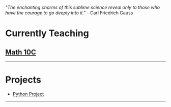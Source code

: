 *"The enchanting charms of this sublime science reveal only to those who have the courage to go deeply into it."* - Carl Friedrich Gauss 
# Currently Teaching 
## [Math 10C](Math10Current.md)
---

# Projects 
* <a href="https://mrfanning.github.io/MrFanning.github.io-PythonProject/"> Python Project </a> 
---



